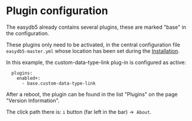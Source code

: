 # Plugin configuration

The easydb5 already contains several plugins, these are marked "base" in the configuration.

These plugins only need to be activated, in the central configuration file `easydb5-master.yml` whose location has been set during the [Installation](../../installation/installation.md#anpassungen).

In this example, the custom-data-type-link plug-in is configured as active:

~~~~
  plugins:
    enabled+:
      - base.custom-data-type-link

~~~~


After a reboot, the plugin can be found in the list "Plugins" on the page "Version Information".

The click path there is: `i` button (far left in the bar) ->` About`.